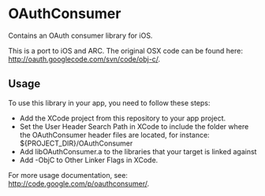 OAuthConsumer
=============

Contains an OAuth consumer library for iOS.

This is a port to iOS and ARC.
The original OSX code can be found here: http://oauth.googlecode.com/svn/code/obj-c/.

Usage
-----
To use this library in your app, you need to follow these steps:

   * Add the XCode project from this repository to your app project. 
   * Set the User Header Search Path in XCode to include the folder where the OAuthConsumer header files are located, for instance: ${PROJECT_DIR}/OAuthConsumer
   * Add libOAuthConsumer.a to the libraries that your target is linked against
   * Add -ObjC to Other Linker Flags in XCode.

For more usage documentation, see: http://code.google.com/p/oauthconsumer/.